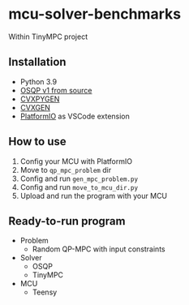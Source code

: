 # mcu-solver-benchmarks

Within TinyMPC project

## Installation

* Python 3.9
* [OSQP v1 from source](https://github.com/osqp/osqp)
* [CVXPYGEN](https://github.com/cvxgrp/cvxpygen)
* [CVXGEN](https://cvxgen.com/docs/index.html)
* [PlatformIO](https://platformio.org/) as VSCode extension

## How to use

1. Config your MCU with PlatformIO
2. Move to `qp_mpc_problem` dir
3. Config and run `gen_mpc_problem.py`
4. Config and run `move_to_mcu_dir.py`
5. Upload and run the program with your MCU

## Ready-to-run program

* Problem
  * Random QP-MPC with input constraints
* Solver
  * OSQP
  * TinyMPC
* MCU
  * Teensy
